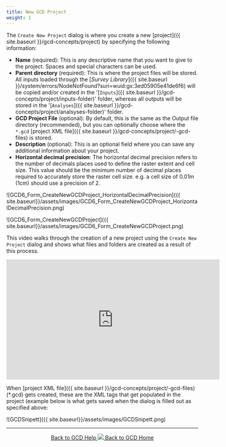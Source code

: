 ```yaml
---
title: New GCD Project
weight: 1
---
```


The `Create New Project` dialog is where you create a new [project]({{ site.baseurl }}/gcd-concepts/project) by specifying the following information: 

- **Name** (required): This is any descriptive name that you want to give to the project. Spaces and special characters can be used.
- **Parent directory** (required): This is where the project files will be stored. All inputs loaded through the [*Survey Library*]({{ site.baseurl }}/system/errors/NodeNotFound?suri=wuid:gx:3ed05905e41de6f6) will be copied and/or created in the '[`Inputs`]({{ site.baseurl }}/gcd-concepts/project/inputs-folder)' folder, whereas all outputs will be stored in the '[`Analyses`]({{ site.baseurl }}/gcd-concepts/project/analsyses-folder)' folder.
- **GCD Project File** (optional): By default, this is the same as the Output file directory (recommended), but you can optionally choose where the `*.gcd` [project XML file]({{ site.baseurl }}/gcd-concepts/project/-gcd-files) is stored.
- **Description** (optional): This is an optional field where you can save any additional information about your project.
- **Horizontal decimal precision**: The horizontal decimal precision refers to the number of decimals places used to define the raster extent and cell size. This value should be the minimum number of decimal places required to accurately store the raster cell size. e.g. a cell size of 0.01m (1cm) should use a precision of 2.

![GCD6_Form_CreateNewGCDProject_HorizontalDecimalPrecision]({{ site.baseurl}}/assets/images/GCD6_Form_CreateNewGCDProject_HorizontalDecimalPrecision.png)

![GCD6_Form_CreateNewGCDProject]({{ site.baseurl}}/assets/images/GCD6_Form_CreateNewGCDProject.png)

This video walks through the creation of a new project using the `Create New Project` dialog and shows what files and folders are created as a result of this process.

<iframe width="560" height="315" src="https://www.youtube.com/embed/YPeVRjoq0Y0" frameborder="0" allowfullscreen></iframe>

When [project XML file]({{ site.baseurl }}/gcd-concepts/project/-gcd-files) (*.gcd) gets created, these are the XML tags that get populated in the project (example below is what gets saved when the dialog is filled out as specified above:

![GCDSnipett]({{ site.baseurl}}/assets/images/GCDSnipett.png)

------
<div align="center">
	<a class="hollow button" href="{{ site.baseurl }}/Help"><i class="fa fa-chevron-circle-left"></i>  Back to GCD Help </a>  
	<a class="hollow button" href="{{ site.baseurl }}/"><img src="{{ site.baseurl}}/assets/images/icons/GCDAddIn.png">  Back to GCD Home </a>  
</div>